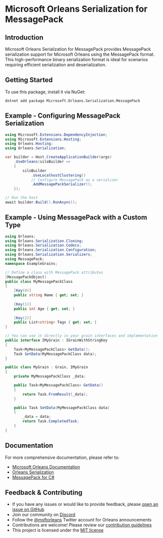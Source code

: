 # Microsoft Orleans Serialization for MessagePack

## Introduction
Microsoft Orleans Serialization for MessagePack provides MessagePack serialization support for Microsoft Orleans using the MessagePack format. This high-performance binary serialization format is ideal for scenarios requiring efficient serialization and deserialization.

## Getting Started
To use this package, install it via NuGet:

```shell
dotnet add package Microsoft.Orleans.Serialization.MessagePack
```

## Example - Configuring MessagePack Serialization
```csharp
using Microsoft.Extensions.DependencyInjection;
using Microsoft.Extensions.Hosting;
using Orleans.Hosting;
using Orleans.Serialization;

var builder = Host.CreateApplicationBuilder(args)
    .UseOrleans(siloBuilder =>
    {
        siloBuilder
            .UseLocalhostClustering()
            // Configure MessagePack as a serializer
            .AddMessagePackSerializer();
    });

// Run the host
await builder.Build().RunAsync();
```

## Example - Using MessagePack with a Custom Type
```csharp
using Orleans;
using Orleans.Serialization.Cloning;
using Orleans.Serialization.Codecs;
using Orleans.Serialization.Configuration;
using Orleans.Serialization.Serializers;
using MessagePack;
namespace ExampleGrains;

// Define a class with MessagePack attributes
[MessagePackObject]
public class MyMessagePackClass
{
    [Key(0)]
    public string Name { get; set; }
    
    [Key(1)]
    public int Age { get; set; }
    
    [Key(2)]
    public List<string> Tags { get; set; }
}

// You can use it directly in your grain interfaces and implementation
public interface IMyGrain : IGrainWithStringKey
{
    Task<MyMessagePackClass> GetData();
    Task SetData(MyMessagePackClass data);
}

public class MyGrain : Grain, IMyGrain
{
    private MyMessagePackClass _data;

    public Task<MyMessagePackClass> GetData()
    {
        return Task.FromResult(_data);
    }

    public Task SetData(MyMessagePackClass data)
    {
        _data = data;
        return Task.CompletedTask;
    }
}
```

## Documentation
For more comprehensive documentation, please refer to:
- [Microsoft Orleans Documentation](https://learn.microsoft.com/dotnet/orleans/)
- [Orleans Serialization](https://learn.microsoft.com/en-us/dotnet/orleans/host/configuration-guide/serialization)
- [MessagePack for C#](https://github.com/neuecc/MessagePack-CSharp)

## Feedback & Contributing
- If you have any issues or would like to provide feedback, please [open an issue on GitHub](https://github.com/dotnet/orleans/issues)
- Join our community on [Discord](https://aka.ms/orleans-discord)
- Follow the [@msftorleans](https://twitter.com/msftorleans) Twitter account for Orleans announcements
- Contributions are welcome! Please review our [contribution guidelines](https://github.com/dotnet/orleans/blob/main/CONTRIBUTING.md)
- This project is licensed under the [MIT license](https://github.com/dotnet/orleans/blob/main/LICENSE)